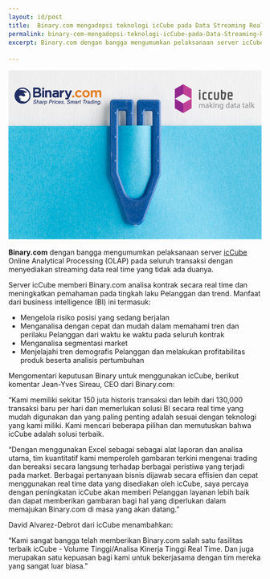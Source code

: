 ```yaml
---
layout: id/post
title:  Binary.com mengadopsi teknologi icCube pada Data Streaming Real-Time
permalink: binary-com-mengadopsi-teknologi-icCube-pada-Data-Streaming-Real-Time 
excerpt: Binary.com dengan bangga mengumumkan pelaksanaan server icCube Online Analytical Processing (OLAP) pada seluruh transaksi dengan menyediakan streaming data real time yang tidak ada duanya.

---
```


![](/post_images/275409_orig.jpg)

**Binary.com** dengan bangga mengumumkan pelaksanaan server [icCube](http://www.iccube.com/) Online Analytical Processing (OLAP) pada seluruh transaksi dengan menyediakan streaming data real time yang tidak ada duanya.

Server icCube memberi Binary.com analisa kontrak secara real time dan meningkatkan pemahaman pada tingkah laku Pelanggan dan trend. Manfaat dari business intelligence (BI) ini termasuk:

* Mengelola risiko posisi yang sedang berjalan
* Menganalisa dengan cepat dan mudah dalam memahami tren dan perilaku Pelanggan dari waktu ke waktu pada seluruh kontrak
* Menganalisa segmentasi market
* Menjelajahi tren demografis Pelanggan dan melakukan profitabilitas produk beserta analisis pertumbuhan

Mengomentari keputusan Binary untuk menggunakan icCube, berikut komentar Jean-Yves Sireau, CEO dari Binary.com:

“Kami memiliki sekitar 150 juta historis transaksi dan lebih dari 130,000 transaksi baru per hari dan memerlukan solusi BI secara real time yang mudah digunakan dan yang paling penting adalah sesuai dengan teknologi yang kami miliki. Kami mencari beberapa pilihan dan memutuskan bahwa icCube adalah solusi terbaik. 

“Dengan menggunakan Excel sebagai sebagai alat laporan dan analisa utama, tim kuantitatif kami memperoleh gambaran terkini mengenai trading dan bereaksi secara langsung terhadap berbagai peristiwa yang terjadi pada market. Berbagai pertanyaan bisnis dijawab secara effisien dan cepat menggunakan real time data yang disediakan oleh icCube, saya percaya dengan peningkatan icCube akan memberi Pelanggan layanan lebih baik dan dapat memberikan gambaran bagi hal yang diperlukan dalam memajukan Binary.com di masa yang akan datang.”

David Alvarez-Debrot dari icCube menambahkan:

“Kami sangat bangga telah memberikan Binary.com salah satu fasilitas terbaik icCube - Volume Tinggi/Analisa Kinerja Tinggi Real Time. Dan juga merupakan satu kepuasan bagi kami untuk bekerjasama dengan tim mereka yang sangat luar biasa."

